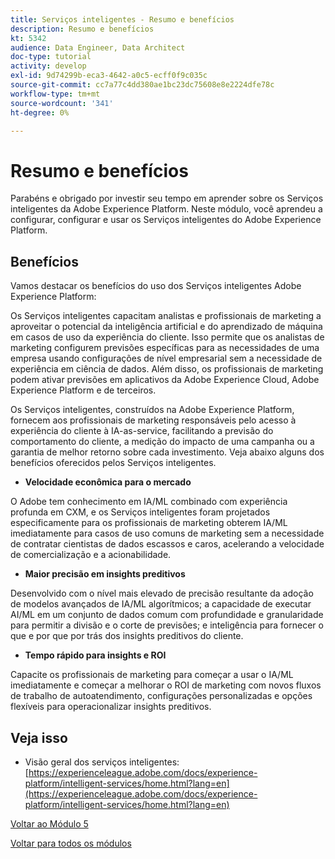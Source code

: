 ```yaml
---
title: Serviços inteligentes - Resumo e benefícios
description: Resumo e benefícios
kt: 5342
audience: Data Engineer, Data Architect
doc-type: tutorial
activity: develop
exl-id: 9d74299b-eca3-4642-a0c5-ecff0f9c035c
source-git-commit: cc7a77c4dd380ae1bc23dc75608e8e2224dfe78c
workflow-type: tm+mt
source-wordcount: '341'
ht-degree: 0%

---
```


# Resumo e benefícios

Parabéns e obrigado por investir seu tempo em aprender sobre os Serviços inteligentes da Adobe Experience Platform.
Neste módulo, você aprendeu a configurar, configurar e usar os Serviços inteligentes do Adobe Experience Platform.

## Benefícios

Vamos destacar os benefícios do uso dos Serviços inteligentes Adobe Experience Platform:

Os Serviços inteligentes capacitam analistas e profissionais de marketing a aproveitar o potencial da inteligência artificial e do aprendizado de máquina em casos de uso da experiência do cliente. Isso permite que os analistas de marketing configurem previsões específicas para as necessidades de uma empresa usando configurações de nível empresarial sem a necessidade de experiência em ciência de dados. Além disso, os profissionais de marketing podem ativar previsões em aplicativos da Adobe Experience Cloud, Adobe Experience Platform e de terceiros.

Os Serviços inteligentes, construídos na Adobe Experience Platform, fornecem aos profissionais de marketing responsáveis pelo acesso à experiência do cliente à IA-as-service, facilitando a previsão do comportamento do cliente, a medição do impacto de uma campanha ou a garantia de melhor retorno sobre cada investimento. Veja abaixo alguns dos benefícios oferecidos pelos Serviços inteligentes.

- **Velocidade econômica para o mercado**

O Adobe tem conhecimento em IA/ML combinado com experiência profunda em CXM, e os Serviços inteligentes foram projetados especificamente para os profissionais de marketing obterem IA/ML imediatamente para casos de uso comuns de marketing sem a necessidade de contratar cientistas de dados escassos e caros, acelerando a velocidade de comercialização e a acionabilidade.

- **Maior precisão em insights preditivos**

Desenvolvido com o nível mais elevado de precisão resultante da adoção de modelos avançados de IA/ML algorítmicos; a capacidade de executar AI/ML em um conjunto de dados comum com profundidade e granularidade para permitir a divisão e o corte de previsões; e inteligência para fornecer o que e por que por trás dos insights preditivos do cliente.

- **Tempo rápido para insights e ROI**

Capacite os profissionais de marketing para começar a usar o IA/ML imediatamente e começar a melhorar o ROI de marketing com novos fluxos de trabalho de autoatendimento, configurações personalizadas e opções flexíveis para operacionalizar insights preditivos.

## Veja isso

- Visão geral dos serviços inteligentes: [https://experienceleague.adobe.com/docs/experience-platform/intelligent-services/home.html?lang=en](https://experienceleague.adobe.com/docs/experience-platform/intelligent-services/home.html?lang=en)

[Voltar ao Módulo 5](./intelligent-services.md)

[Voltar para todos os módulos](./../../overview.md)
